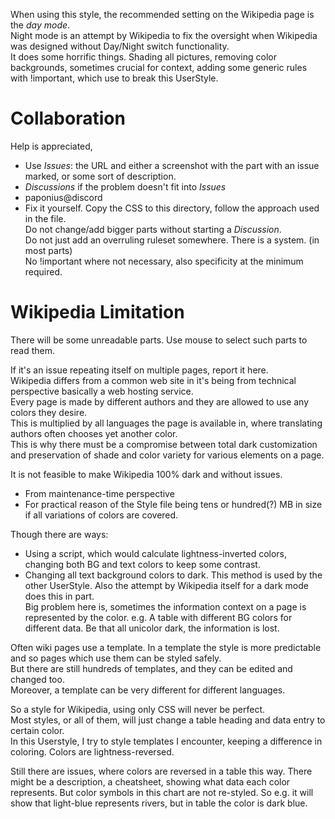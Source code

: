 When using this style, the recommended setting on the Wikipedia page is the *day mode*.  
Night mode is an attempt by Wikipedia to fix the oversight when Wikipedia was designed without Day/Night switch functionality.  
It does some horrific things. Shading all pictures, removing color backgrounds, sometimes crucial for context, adding some generic rules with !important, which use to break this UserStyle.

# Collaboration
Help is appreciated,  
- Use *Issues*: the URL and either a screenshot with the part with an issue marked, or some sort of description.  
- *Discussions* if the problem doesn't fit into *Issues*  
- paponius@discord
- Fix it yourself. Copy the CSS to this directory, follow the approach used in the file.  
  Do not change/add bigger parts without starting a *Discussion*.  
  Do not just add an overruling ruleset somewhere. There is a system. (in most parts)  
  No !important where not necessary, also specificity at the minimum required.  

# Wikipedia Limitation
There will be some unreadable parts. Use mouse to select such parts to read them.  

If it's an issue repeating itself on multiple pages, report it here.  
Wikipedia differs from a common web site in it's being from technical perspective basically a web hosting service.  
Every page is made by different authors and they are allowed to use any colors they desire.  
This is multiplied by all languages the page is available in, where translating authors often chooses yet another color.  
This is why there must be a compromise between total dark customization and preservation of shade and color variety for various elements on a page.  

It is not feasible to make Wikipedia 100% dark and without issues.  
- From maintenance-time perspective
- For practical reason of the Style file being tens or hundred(?) MB in size if all variations of colors are covered.

Though there are ways:  
- Using a script, which would calculate lightness-inverted colors, changing both BG and text colors to keep some contrast.
- Changing all text background colors to dark. This method is used by the other UserStyle. Also the attempt by Wikipedia itself for a dark mode does this in part.  
  Big problem here is, sometimes the information context on a page is represented by the color. e.g. A table with different BG colors for different data. Be that all unicolor dark, the information is lost.  

Often wiki pages use a template. In a template the style is more predictable and so pages which use them can be styled safely.  
But there are still hundreds of templates, and they can be edited and changed too.  
Moreover, a template can be very different for different languages.  

So a style for Wikipedia, using only CSS will never be perfect.  
Most styles, or all of them, will just change a table heading and data entry to certain color.  
In this Userstyle, I try to style templates I encounter, keeping a difference in coloring. Colors are lightness-reversed.

Still there are issues, where colors are reversed in a table this way. There might be a description, a cheatsheet, showing what data each color represents.
But color symbols in this chart are not re-styled. So e.g. it will show that light-blue represents rivers, but in table the color is dark blue.  
